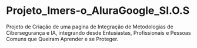 # Projeto_Imers-o_AluraGoogle_SI.O.S
Projeto de Criação de uma pagina de Integração de Metodologias de Cibersegurança e IA, integrando desde Entusiastas, Profissionais e Pessoas Comuns que Queiram Aprender e se Proteger.   
